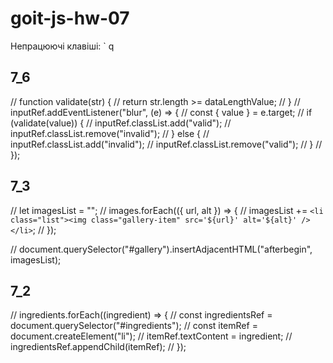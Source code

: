 # goit-js-hw-07

Непрацюючі клавіші:
`
q

## 7_6

// function validate(str) {
// return str.length >= dataLengthValue;
// }
// inputRef.addEventListener("blur", (e) => {
// const { value } = e.target;
// if (validate(value)) {
// inputRef.classList.add("valid");
// inputRef.classList.remove("invalid");
// } else {
// inputRef.classList.add("invalid");
// inputRef.classList.remove("valid");
// }
// });

## 7_3

// let imagesList = "";
// images.forEach(({ url, alt }) => {
// imagesList += `<li class="list"><img class="gallery-item" src='${url}' alt='${alt}' /></li>`;
// });

// document.querySelector("#gallery").insertAdjacentHTML("afterbegin", imagesList);

## 7_2

// ingredients.forEach((ingredient) => {
// const ingredientsRef = document.querySelector("#ingredients");
// const itemRef = document.createElement("li");
// itemRef.textContent = ingredient;
// ingredientsRef.appendChild(itemRef);
// });
